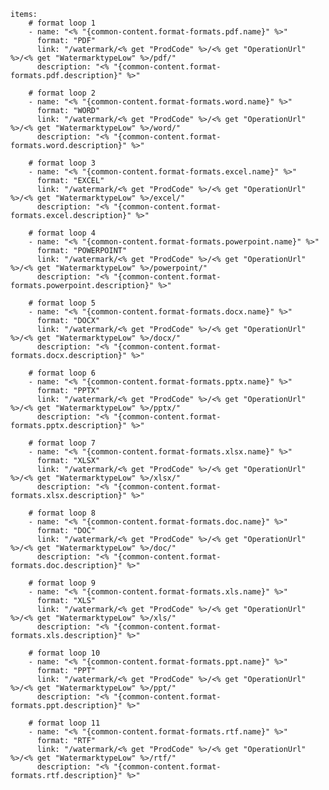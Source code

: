     items: 
        # format loop 1
        - name: "<% "{common-content.format-formats.pdf.name}" %>"
          format: "PDF"
          link: "/watermark/<% get "ProdCode" %>/<% get "OperationUrl" %>/<% get "WatermarktypeLow" %>/pdf/"
          description: "<% "{common-content.format-formats.pdf.description}" %>"

        # format loop 2
        - name: "<% "{common-content.format-formats.word.name}" %>"
          format: "WORD"
          link: "/watermark/<% get "ProdCode" %>/<% get "OperationUrl" %>/<% get "WatermarktypeLow" %>/word/"
          description: "<% "{common-content.format-formats.word.description}" %>"
          
        # format loop 3
        - name: "<% "{common-content.format-formats.excel.name}" %>"
          format: "EXCEL"
          link: "/watermark/<% get "ProdCode" %>/<% get "OperationUrl" %>/<% get "WatermarktypeLow" %>/excel/"
          description: "<% "{common-content.format-formats.excel.description}" %>"

        # format loop 4
        - name: "<% "{common-content.format-formats.powerpoint.name}" %>"
          format: "POWERPOINT"
          link: "/watermark/<% get "ProdCode" %>/<% get "OperationUrl" %>/<% get "WatermarktypeLow" %>/powerpoint/"
          description: "<% "{common-content.format-formats.powerpoint.description}" %>"

        # format loop 5
        - name: "<% "{common-content.format-formats.docx.name}" %>"
          format: "DOCX"
          link: "/watermark/<% get "ProdCode" %>/<% get "OperationUrl" %>/<% get "WatermarktypeLow" %>/docx/"
          description: "<% "{common-content.format-formats.docx.description}" %>"
          
        # format loop 6
        - name: "<% "{common-content.format-formats.pptx.name}" %>"
          format: "PPTX"
          link: "/watermark/<% get "ProdCode" %>/<% get "OperationUrl" %>/<% get "WatermarktypeLow" %>/pptx/"
          description: "<% "{common-content.format-formats.pptx.description}" %>"
          
        # format loop 7
        - name: "<% "{common-content.format-formats.xlsx.name}" %>"
          format: "XLSX"
          link: "/watermark/<% get "ProdCode" %>/<% get "OperationUrl" %>/<% get "WatermarktypeLow" %>/xlsx/"
          description: "<% "{common-content.format-formats.xlsx.description}" %>"

        # format loop 8
        - name: "<% "{common-content.format-formats.doc.name}" %>"
          format: "DOC"
          link: "/watermark/<% get "ProdCode" %>/<% get "OperationUrl" %>/<% get "WatermarktypeLow" %>/doc/"
          description: "<% "{common-content.format-formats.doc.description}" %>"

        # format loop 9
        - name: "<% "{common-content.format-formats.xls.name}" %>"
          format: "XLS"
          link: "/watermark/<% get "ProdCode" %>/<% get "OperationUrl" %>/<% get "WatermarktypeLow" %>/xls/"
          description: "<% "{common-content.format-formats.xls.description}" %>"

        # format loop 10
        - name: "<% "{common-content.format-formats.ppt.name}" %>"
          format: "PPT"
          link: "/watermark/<% get "ProdCode" %>/<% get "OperationUrl" %>/<% get "WatermarktypeLow" %>/ppt/"
          description: "<% "{common-content.format-formats.ppt.description}" %>"

        # format loop 11
        - name: "<% "{common-content.format-formats.rtf.name}" %>"
          format: "RTF"
          link: "/watermark/<% get "ProdCode" %>/<% get "OperationUrl" %>/<% get "WatermarktypeLow" %>/rtf/"
          description: "<% "{common-content.format-formats.rtf.description}" %>"
